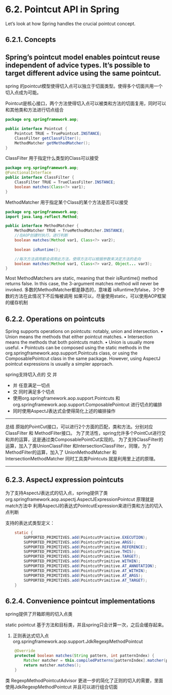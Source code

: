 # 6.2. Pointcut API in Spring
Let’s look at how Spring handles the crucial pointcut concept.
## 6.2.1. Concepts
Spring’s pointcut model enables pointcut reuse independent of advice types. It’s possible to target
different advice using the same pointcut.
---
spring 的pointcut模型使得切入点可以独立于切面类型。使得多个切面共用一个切入点成为可能。

Pointcut是核心接口，两个方法使得切入点可以被类和方法的切面复用，同时可以和其他类和方法进行切点组合
```java
package org.springframework.aop;

public interface Pointcut {
    Pointcut TRUE = TruePointcut.INSTANCE;
    ClassFilter getClassFilter();
    MethodMatcher getMethodMatcher();
}
```

ClassFilter 用于指定什么类型的Class可以接受

```java
package org.springframework.aop;
@FunctionalInterface
public interface ClassFilter {
    ClassFilter TRUE = TrueClassFilter.INSTANCE;
    boolean matches(Class<?> var1);
}
```
MethodMatcher 用于指定某个Class的某个方法是否可以接受
```java
package org.springframework.aop;
import java.lang.reflect.Method;

public interface MethodMatcher {
    MethodMatcher TRUE = TrueMethodMatcher.INSTANCE;
    //在AOP创建时执行，进行判断    
    boolean matches(Method var1, Class<?> var2);
    
    boolean isRuntime();

    //每次方法调用都会调用此方法，使得方法可以根据参数来决定方法的走向    
    boolean matches(Method var1, Class<?> var2, Object... var3);
}
```
Most MethodMatchers are static, meaning that their isRuntime() method returns false. In this case,
the 3-argument matches method will never be invoked.
多数的MethodMatcher都是静态的，意味着 isRuntime为false，3个参数的方法在此情况下不后悔被调用
如果可以，尽量使用static，可以使用AOP框架的缓存机制

## 6.2.2. Operations on pointcuts
Spring supports operations on pointcuts: notably, union and intersection.
• Union means the methods that either pointcut matches.
• Intersection means the methods that both pointcuts match.
• Union is usually more useful.
• Pointcuts can be composed using the static methods in the
org.springframework.aop.support.Pointcuts class, or using the ComposablePointcut class in the
same package. However, using AspectJ pointcut expressions is usually a simpler approach.

spring支持切入点的 交 并 
- 并 任意满足一切点
- 交 同时满足多个切点
- 使用org.springframework.aop.support.Pointcuts 和 org.springframework.aop.support.ComposablePointcut 进行切点的编排
- 同时使用AspectJ表达式会使得简化上述的编排操作


---
总结
原始的PointCut接口，可以进行2个方面的匹配，类和方法。分别对应ClassFilter 和 MethodFilter接口。
为了灵活性，spring允许多个PointCut进行交和并的运算，这是通过类ComposablePointCut实现的。
为了支持ClassFilter的运算，加入了类UnionClassFilter 和IntersectionClassFilter，同理，为了MethodFilter的运算，加入了 UnionMethodMatcher 和IntersectionMethodMatcher
同时工具类Pointcuts 就是利用里上述的原理。

---
## 6.2.3. AspectJ expression pointcuts
为了支持AspectJ表达式的切入点，spring提供了类org.springframework.aop.aspectj.AspectJExpressionPointcut
原理就是 match方法中 利用AspectJ的表达式PointcutExpression来进行类和方法的切入点判断

支持的表达式类型定义：
```java
	static {
		SUPPORTED_PRIMITIVES.add(PointcutPrimitive.EXECUTION);
		SUPPORTED_PRIMITIVES.add(PointcutPrimitive.ARGS);
		SUPPORTED_PRIMITIVES.add(PointcutPrimitive.REFERENCE);
		SUPPORTED_PRIMITIVES.add(PointcutPrimitive.THIS);
		SUPPORTED_PRIMITIVES.add(PointcutPrimitive.TARGET);
		SUPPORTED_PRIMITIVES.add(PointcutPrimitive.WITHIN);
		SUPPORTED_PRIMITIVES.add(PointcutPrimitive.AT_ANNOTATION);
		SUPPORTED_PRIMITIVES.add(PointcutPrimitive.AT_WITHIN);
		SUPPORTED_PRIMITIVES.add(PointcutPrimitive.AT_ARGS);
		SUPPORTED_PRIMITIVES.add(PointcutPrimitive.AT_TARGET);
	}
```

## 6.2.4. Convenience pointcut implementations

spring提供了开箱即用的切入点类

static pointcut 基于方法和目标类，并且spring只会计算一次，之后会缓存起来。
1. 正则表达式切入点
org.springframework.aop.support.JdkRegexpMethodPointcut

```java
    @Override
	protected boolean matches(String pattern, int patternIndex) {
		Matcher matcher = this.compiledPatterns[patternIndex].matcher(pattern);
		return matcher.matches();
	}
```
类 RegexpMethodPointcutAdvisor 更进一步的简化了正则的切入的需要，里面使用JdkRegexpMethodPointcut
并且可以进行组合切面






























